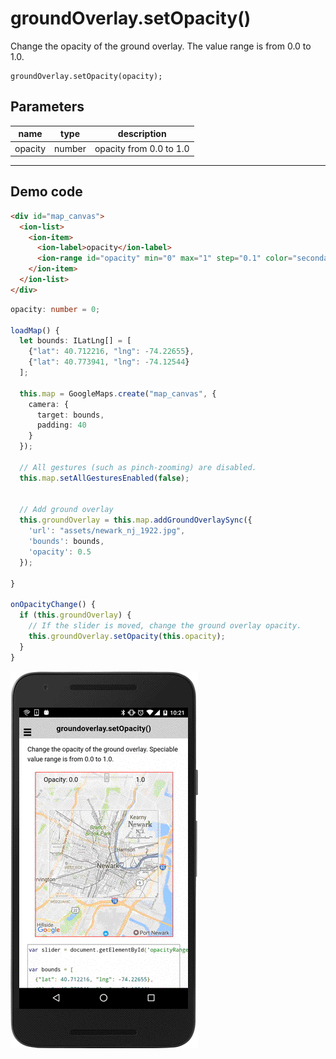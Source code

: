 # groundOverlay.setOpacity()

Change the opacity of the ground overlay. The value range is from 0.0 to 1.0.

```
groundOverlay.setOpacity(opacity);
```


## Parameters

name           | type          | description
---------------|---------------|---------------------------------------
opacity        | number        | opacity from 0.0 to 1.0
-----------------------------------------------------------------------


## Demo code

```html
<div id="map_canvas">
  <ion-list>
    <ion-item>
      <ion-label>opacity</ion-label>
      <ion-range id="opacity" min="0" max="1" step="0.1" color="secondary"  snaps="true" value="0.5"></ion-range>
    </ion-item>
  </ion-list>
</div>
```

```typescript
opacity: number = 0;

loadMap() {
  let bounds: ILatLng[] = [
    {"lat": 40.712216, "lng": -74.22655},
    {"lat": 40.773941, "lng": -74.12544}
  ];

  this.map = GoogleMaps.create("map_canvas", {
    camera: {
      target: bounds,
      padding: 40
    }
  });

  // All gestures (such as pinch-zooming) are disabled.
  this.map.setAllGesturesEnabled(false);


  // Add ground overlay
  this.groundOverlay = this.map.addGroundOverlaySync({
    'url': "assets/newark_nj_1922.jpg",
    'bounds': bounds,
    'opacity': 0.5
  });

}

onOpacityChange() {
  if (this.groundOverlay) {
    // If the slider is moved, change the ground overlay opacity.
    this.groundOverlay.setOpacity(this.opacity);
  }
}
```

![](image.gif)
